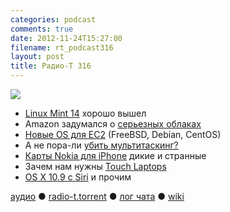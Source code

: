 ```yaml
---
categories: podcast
comments: true
date: 2012-11-24T15:27:00
filename: rt_podcast316
layout: post
title: Радио-Т 316
---
```


![](https://radio-t.com/images/radio-t/rt316.jpg)

* [Linux Mint 14](http://arstechnica.com/information-technology/2012/11/linux-mint-14-released-leaves-fresh-taste-in-our-mouths/) хорошо вышел
* Amazon задумался о [серьезных облаках](http://gigaom.com/cloud/amazons-dead-serious-about-the-enterprise-cloud/)
* [Новые OS для EC2](http://aws.typepad.com/aws/2012/11/aws-marketplace-additional-operating-system-support.html) (FreeBSD, Debian, CentOS)
* А не пора-ли [убить мультитаскинг?](http://99u.com/articles/6986/Its-Time-To-Kill-Multi-Tasking)
* [Карты Nokia для iPhone](http://bits.blogs.nytimes.com/2012/11/20/nokia-maps-app-bad-reviews/) дикие и странные
* Зачем нам нужны [Touch Laptops](http://gizmodo.com/5961847/touch-laptops-whats-great-and-whats-not?utm_campaign=socialflow_gizmodo_twitter)
* [OS X 10.9 с Siri](http://arstechnica.com/apple/2012/11/os-x-10-9-to-feature-siri-use-apples-new-maps-apis/) и прочим

[аудио](http://cdn.radio-t.com/rt_podcast316.mp3) ● [radio-t.torrent](http://cdn.radio-t.com/torrents/rt_podcast316.mp3.torrent) ● [лог чата](http://chat.radio-t.com/logs/radio-t-316.html) ● [wiki](http://wiki.radio-t.com/%D0%92%D1%8B%D0%BF%D1%83%D1%81%D0%BA_316)<audio src="http://cdn.radio-t.com/rt_podcast316.mp3" preload="none"></audio>
